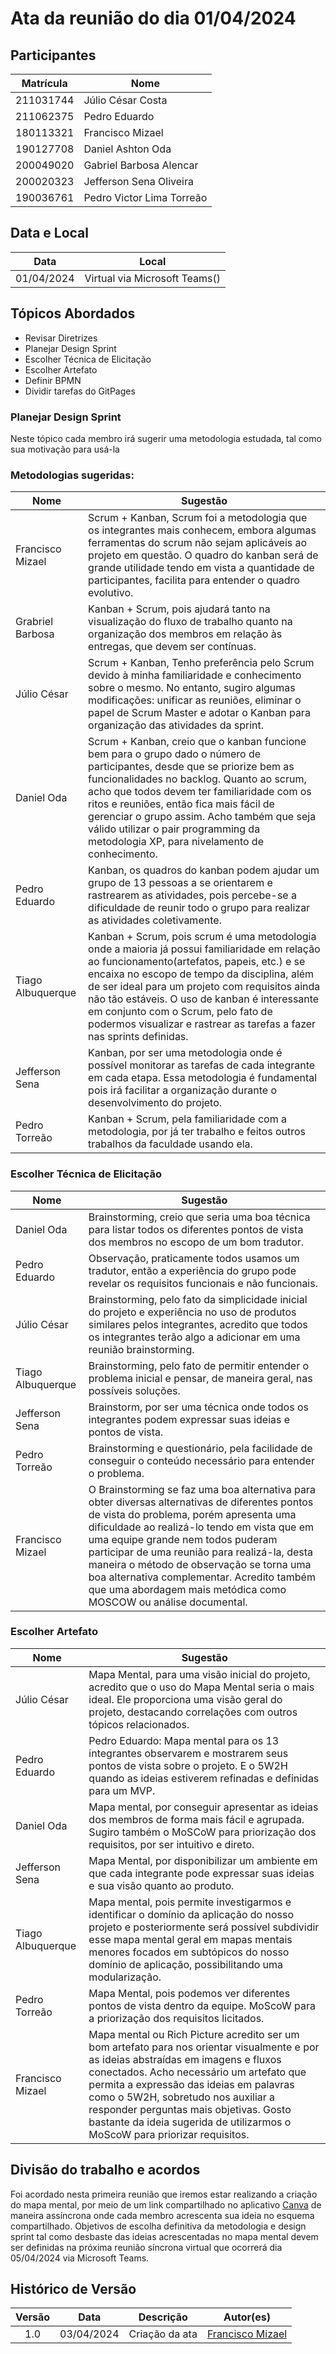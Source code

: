 # Ata da reunião do dia 01/04/2024

## Participantes

| Matrícula | Nome |
|-----------|------|
| 211031744 | Júlio César Costa |
| 211062375 | Pedro Eduardo |
| 180113321 | Francisco Mizael |
| 190127708 | Daniel Ashton Oda |
| 200049020 | Gabriel Barbosa Alencar |
| 200020323 | Jefferson Sena Oliveira |
| 190036761 | Pedro Victor Lima Torreão |

## Data e Local

| Data | Local |
|------|-------|
| 01/04/2024 | Virtual via Microsoft Teams() |

## Tópicos Abordados

- Revisar Diretrizes
- Planejar Design Sprint
- Escolher Técnica de Elicitação
- Escolher Artefato
- Definir BPMN
- Dividir tarefas do GitPages

### Planejar Design Sprint
Neste tópico cada membro irá sugerir uma metodologia estudada, tal como sua motivação para usá-la

### Metodologias sugeridas:
| Nome | Sugestão |
|------|----------|
| Francisco Mizael | Scrum + Kanban, Scrum foi a metodologia que os integrantes mais conhecem,  embora algumas ferramentas do scrum não sejam aplicáveis ao projeto em questão. O quadro do kanban será de grande utilidade tendo em vista a quantidade de participantes, facilita para entender o quadro evolutivo. |
| Grabriel Barbosa | Kanban + Scrum, pois ajudará tanto na visualização do fluxo de trabalho quanto na organização dos membros em relação às entregas, que devem ser contínuas. |
| Júlio César | Scrum + Kanban, Tenho preferência pelo Scrum devido à minha familiaridade e conhecimento sobre o mesmo. No entanto, sugiro algumas modificações: unificar as reuniões, eliminar o papel de Scrum Master e adotar o Kanban para organização das atividades da sprint. |
| Daniel Oda | Scrum + Kanban, creio que o kanban funcione bem para o grupo dado o número de participantes, desde que se priorize bem as funcionalidades no backlog. Quanto ao scrum, acho que todos devem ter familiaridade com os ritos e reuniões, então fica mais fácil de gerenciar o grupo assim. Acho também que seja válido utilizar o pair programming da metodologia XP, para nivelamento de conhecimento. |
| Pedro Eduardo | Kanban, os quadros do kanban podem ajudar um grupo de 13 pessoas a se orientarem e rastrearem as atividades, pois percebe-se a dificuldade de reunir todo o grupo para realizar as atividades coletivamente. |
| Tiago Albuquerque | Kanban + Scrum, pois scrum é uma metodologia onde a maioria já possui familiaridade em relação ao funcionamento(artefatos, papeis, etc.) e se encaixa no escopo de tempo da disciplina, além de ser ideal para um projeto com requisitos ainda não tão estáveis. O uso de kanban é interessante em conjunto com o Scrum, pelo fato de podermos visualizar e rastrear as tarefas a fazer nas sprints definidas. |
| Jefferson Sena | Kanban, por ser uma metodologia onde é possível monitorar as tarefas de cada integrante em cada etapa. Essa metodologia é fundamental pois irá facilitar a organização durante o desenvolvimento do projeto. |
| Pedro Torreão | Kanban + Scrum, pela familiaridade com a metodologia, por já ter trabalho e feitos outros trabalhos da faculdade usando ela. |

### Escolher Técnica de Elicitação
| Nome | Sugestão |
|------|----------|
| Daniel Oda| Brainstorming, creio que seria uma boa técnica para listar todos os diferentes pontos de vista dos membros no escopo de um bom tradutor. |
| Pedro Eduardo | Observação, praticamente todos usamos um tradutor, então a experiência do grupo pode revelar os requisitos funcionais e não funcionais. |
| Júlio César | Brainstorming, pelo fato da simplicidade inicial do projeto e experiência no uso de produtos similares pelos integrantes, acredito que todos os integrantes terão algo a adicionar em uma reunião brainstorming. |
| Tiago Albuquerque | Brainstorming, pelo fato de permitir entender o problema inicial e pensar, de maneira geral, nas possíveis soluções. |
| Jefferson Sena | Brainstorm, por ser uma técnica onde todos os integrantes podem expressar suas ideias e pontos de vista. |
| Pedro Torreão |  Brainstorming e questionário, pela facilidade de conseguir o conteúdo necessário para entender o problema. |
| Francisco Mizael | O  Brainstorming se faz uma boa alternativa para obter diversas alternativas de diferentes pontos de vista do problema, porém apresenta uma dificuldade ao realizá-lo tendo em vista que em uma equipe grande nem todos puderam participar de uma reunião para realizá-la, desta maneira o método de observação se torna uma boa alternativa complementar. Acredito também que uma abordagem mais metódica como  MOSCOW ou análise documental. |

### Escolher Artefato
| Nome | Sugestão |
|------|----------|
| Júlio César |Mapa Mental, para uma visão inicial do projeto, acredito que o uso do Mapa Mental seria o mais ideal. Ele proporciona uma visão geral do projeto, destacando correlações com outros tópicos relacionados. |
| Pedro Eduardo | Pedro Eduardo: Mapa mental para os 13 integrantes observarem e mostrarem seus pontos de vista sobre o projeto. E o 5W2H quando as ideias  estiverem refinadas e definidas para um MVP. |
| Daniel Oda | Mapa mental, por conseguir apresentar as ideias dos membros de forma mais fácil e agrupada. Sugiro também o MoSCoW para priorização dos requisitos, por ser intuitivo e direto. |
| Jefferson Sena | Mapa Mental, por disponibilizar um ambiente em que cada integrante pode expressar suas ideias e sua visão quanto ao produto. |
| Tiago Albuquerque | Mapa mental, pois permite investigarmos e identificar o domínio da aplicação do nosso projeto e posteriormente será possível subdividir esse mapa mental geral em mapas mentais menores focados em subtópicos do nosso domínio de aplicação, possibilitando uma modularização. |
| Pedro Torreão | Mapa Mental, pois podemos ver diferentes pontos de vista dentro da equipe. MoScoW para a priorização dos requisitos licitados. |
| Francisco Mizael | Mapa mental ou Rich Picture acredito ser um bom artefato para nos orientar visualmente e por as ideias abstraídas em imagens e fluxos conectados. Acho necessário um artefato que permita a expressão das ideias em palavras como o 5W2H, sobretudo nos auxiliar a responder perguntas mais objetivas. Gosto bastante da ideia sugerida de utilizarmos o MoScoW para priorizar requisitos. |

## Divisão do trabalho e acordos
Foi acordado nesta primeira reunião que iremos estar realizando a criação do mapa mental, por meio de um link compartilhado no aplicativo [Canva](https://www.canva.com/) de maneira assíncrona onde cada membro acrescenta sua ideia no esquema compartilhado. Objetivos de escolha definitiva da metodologia e design sprint tal como desbaste das ideias acrescentadas no mapa mental devem ser definidas na próxima reunião síncrona virtual que ocorrerá dia 05/04/2024 via Microsoft Teams.


## Histórico de Versão

| Versão |    Data    |   Descrição    |                        Autor(es)                         |
| :----: | :--------: | :------------: | :------------------------------------------------------: |
|  1.0   | 03/04/2024 | Criação da ata | [Francisco Mizael](https://github.com/frmiza) |
